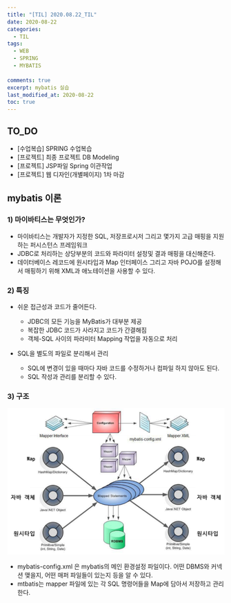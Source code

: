 ```yaml
---
title: "[TIL] 2020.08.22_TIL"
date: 2020-08-22
categories:
  - TIL
tags:
  - WEB
  - SPRING
  - MYBATIS

comments: true
excerpt: mybatis 실습
last_modified_at: 2020-08-22
toc: true
---
```


## TO_DO 
- [수업복습] SPRING 수업복습
- [프로젝트] 최종 프로젝트 DB Modeling
- [프로젝트] JSP파일 Spring 이관작업
- [프로젝트] 웹 디자인(개별페이지) 1차 마감


## mybatis 이론

### 1) 마이바티스는 무엇인가?
- 마이바티스는 개발자가 지정한 SQL, 저장프로시저 그리고 몇가지 고급 매핑을 지원하는 퍼시스턴스 프레임워크 
- JDBC로 처리하는 상당부분의 코드와 파라미터 설정및 결과 매핑을 대신해준다. 
- 데이터베이스 레코드에 원시타입과 Map 인터페이스 그리고 자바 POJO를 설정해서 매핑하기 위해 XML과 애노테이션을 사용할 수 있다.


### 2) 특징

- 쉬운 접근성과 코드가 줄어든다.
  - JDBC의 모든 기능을 MyBatis가 대부분 제공
  - 복잡한 JDBC 코드가 사라지고 코드가 간결해짐
  - 객체-SQL 사이의 파라미터 Mapping 작업을 자동으로 처리

- SQL을 별도의 파일로 분리해서 관리
  - SQL에 변경이 있을 때마다 자바 코드를 수정하거나 컴파일 하지 않아도 된다.
  - SQL 작성과 관리를 분리할 수 있다.

### 3) 구조


![Spring](/assets/images/spring/mybatis/mybatis_concept01.PNG)

- mybatis-config.xml 은 mybatis의 메인 환경설정 파일이다. 어떤 DBMS와 커넥션 맺을지, 어떤 매퍼 파일들이 있는지 등을 알 수 있다.
- mtbatis는 mapper 파일에 있는 각 SQL 명령어들을 Map에 담아서 저장하고 관리한다.
